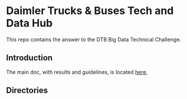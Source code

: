 # Daimler Trucks & Buses Tech and Data Hub

This repo contains the answer to the DTB Big Data Technical Challenge.

## Introduction

The main doc, with results and guidelines, is located [here](https://github.com/CGodinho/Concepts/blob/master/DTB_Challange_BigData/doc/challenge_results.pdf),

## Directories
